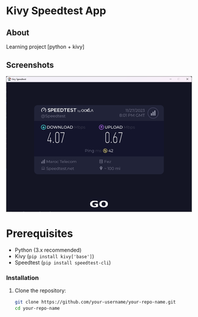 # Kivy Speedtest App

## About

Learning project [python + kivy]

## Screenshots

![Screenshot](screenshot.png)

# Prerequisites
- Python (3.x recommended)
- Kivy (`pip install kivy['base']`)
- Speedtest (`pip install speedtest-cli`)

### Installation
1. Clone the repository:
   ```bash
   git clone https://github.com/your-username/your-repo-name.git
   cd your-repo-name

